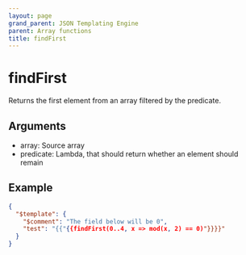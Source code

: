 ```yaml
---
layout: page
grand_parent: JSON Templating Engine
parent: Array functions
title: findFirst
---
```


# findFirst

Returns the first element from an array filtered by the predicate.

## Arguments

 - array: Source array
 - predicate: Lambda, that should return whether an element should remain

## Example

```json
{
  "$template": {
    "$comment": "The field below will be 0",
    "test": "{{"{{findFirst(0..4, x => mod(x, 2) == 0)"}}}}"
  }
}
```
